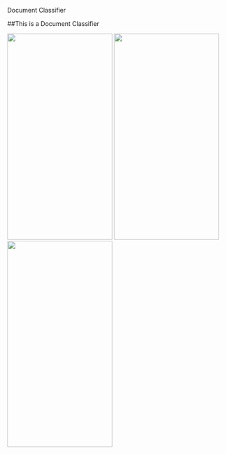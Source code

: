 Document Classifier

##This is a Document Classifier

<p float="left">
  <img src="https://user-images.githubusercontent.com/42293856/52525570-76723b80-2ca3-11e9-917f-505d79e748a8.png" width="240" height="470"> 
 <img src="https://user-images.githubusercontent.com/42293856/52525583-90ac1980-2ca3-11e9-937e-3095b6a100b3.png" width="240" height="470">
  <img src="https://user-images.githubusercontent.com/42293856/52525588-9ace1800-2ca3-11e9-8edf-7bac9d0b1846.png" width="240" height="470">
</p>
